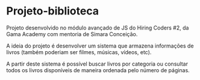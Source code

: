 # Projeto-biblioteca

Projeto desenvolvido no módulo avançado de JS do Hiring Coders #2, da Gama Academy com mentoria de Simara Conceição.

A ideia do projeto é desenvolver um sistema que armazena informações de livros (também poderiam ser filmes, músicas, vídeos, etc).

A partir deste sistema é possível buscar livros por categoria ou consultar todos os livros disponíveis de maneira ordenada pelo número de páginas.
